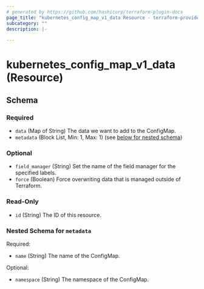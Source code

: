 ```yaml
---
# generated by https://github.com/hashicorp/terraform-plugin-docs
page_title: "kubernetes_config_map_v1_data Resource - terraform-provider-kubernetes"
subcategory: ""
description: |-
  
---
```


# kubernetes_config_map_v1_data (Resource)





<!-- schema generated by tfplugindocs -->
## Schema

### Required

- `data` (Map of String) The data we want to add to the ConfigMap.
- `metadata` (Block List, Min: 1, Max: 1) (see [below for nested schema](#nestedblock--metadata))

### Optional

- `field_manager` (String) Set the name of the field manager for the specified labels.
- `force` (Boolean) Force overwriting data that is managed outside of Terraform.

### Read-Only

- `id` (String) The ID of this resource.

<a id="nestedblock--metadata"></a>
### Nested Schema for `metadata`

Required:

- `name` (String) The name of the ConfigMap.

Optional:

- `namespace` (String) The namespace of the ConfigMap.


